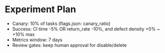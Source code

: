 # Experiment Plan
- Canary: 10% of tasks (flags.json: canary_ratio)
- Success: CI time -5% OR return_rate -10%, and defect density +0% ~ +10% max
- Metrics window: 7 days
- Review gates: keep human approval for disable/delete
